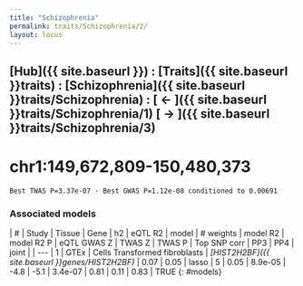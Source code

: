```yaml
---
title: "Schizophrenia"
permalink: traits/Schizophrenia/2/ 
layout: locus
---
```


## [Hub]({{ site.baseurl }}) : [Traits]({{ site.baseurl }}traits) : [Schizophrenia]({{ site.baseurl }}traits/Schizophrenia) :  [ ← ]({{ site.baseurl }}traits/Schizophrenia/1)  [ → ]({{ site.baseurl }}traits/Schizophrenia/3)

# chr1:149,672,809-150,480,373

`Best TWAS P=3.37e-07 · Best GWAS P=1.12e-08 conditioned to 0.00691`

<script>
Plotly.d3.csv("../2.cond.csv", function(data){ processData(data) } );
</script><div id="graph"></div>

### Associated models

| # | Study | Tissue | Gene | h2 | eQTL R2 | model | # weights | model R2 | model R2 P | eQTL GWAS Z | TWAS Z | TWAS P | Top SNP corr | PP3 | PP4 | joint |
| --- |
1 | GTEx | Cells Transformed fibroblasts | *[HIST2H2BF]({{ site.baseurl }}genes/HIST2H2BF)* | 0.07 | 0.05 | lasso | 5 | 0.05 | 8.9e-05 | -4.8 | -5.1 | 3.4e-07 | 0.81 | 0.11 | 0.83 | TRUE
{: #models}

